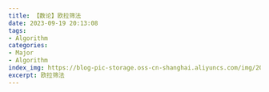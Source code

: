 ```yaml
---
title: 【数论】欧拉筛法
date: 2023-09-19 20:13:08
tags: 
- Algorithm
categories:
- Major
- Algorithm
index_img: https://blog-pic-storage.oss-cn-shanghai.aliyuncs.com/img/202309192017040.png
excerpt: 欧拉筛法
---
```


